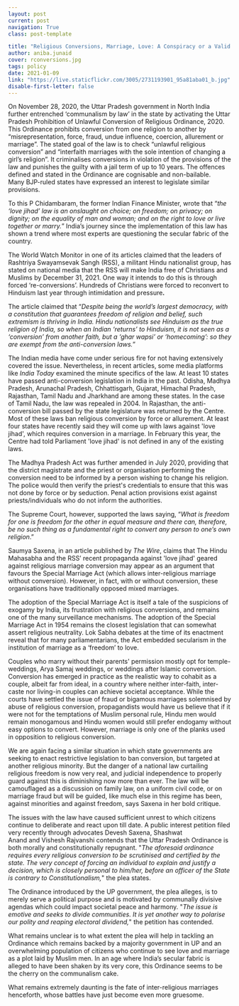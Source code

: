 ```yaml
---
layout: post
current: post
navigation: True
class: post-template

title: "Religious Conversions, Marriage, Love: A Conspiracy or a Valid Contract?"
author: aniba.junaid
cover: rconversions.jpg
tags: policy
date: 2021-01-09
link: "https://live.staticflickr.com/3005/2731193901_95a81aba01_b.jpg"
disable-first-letter: false
---
```

<p>On November 28, 2020, the Uttar Pradesh government in North India further entrenched ‘communalism by law’ in the state by activating the Uttar Pradesh Prohibition of Unlawful Conversion of Religious Ordinance, 2020. This Ordinance prohibits conversion from one religion to another by “misrepresentation, force, fraud, undue influence, coercion, allurement or marriage”. The stated goal of the law is to check “unlawful religious conversion” and “interfaith marriages with the sole intention of changing a girl’s religion”. It criminalises conversions in violation of the provisions of the law and punishes the guilty with a jail term of up to 10 years. The offences defined and stated in the Ordinance are cognisable and non-bailable. Many&nbsp;BJP-ruled states have expressed an interest to legislate similar provisions.</p><p>To this P Chidambaram, the former Indian Finance Minister, wrote that “<em >the ‘love jihad’ law is an onslaught on choice; on freedom; on privacy; on dignity; on the equality of man and woman; and on the right to love or live together or marry.</em>” India’s journey since the implementation of this law has shown a trend where most experts are questioning the secular fabric of the country.</p><p>The World Watch Monitor in one of its articles claimed<strong > </strong>that the leaders of Rashtriya Swayamsevak Sangh (RSS), a militant Hindu nationalist group, has stated on national media that the&nbsp;RSS will make India free of Christians and Muslims by December 31, 2021. One way it intends to do this is through forced ‘re-conversions’. Hundreds of Christians were forced to reconvert to Hinduism last year through intimidation and pressure<strong >.</strong></p><p>The article claimed that<em > </em>“<em >Despite being the world’s largest democracy, with a constitution that guarantees freedom of religion and belief, such extremism is thriving in India. Hindu nationalists see Hinduism as the true religion of India, so when an Indian ‘returns’ to Hinduism, it is not seen as a ‘conversion’ from another faith, but a ‘ghar wapsi’ or ‘homecoming’: so they are exempt from the anti-conversion laws.</em>”</p><p>The Indian media have come under serious fire for not having extensively covered the issue. Nevertheless, in recent articles, some media platforms like <em >India Today</em> examined the minute specifics of the law. At least 10 states have passed anti-conversion legislation in India in the past. Odisha, Madhya Pradesh, Arunachal Pradesh, Chhattisgarh, Gujarat, Himachal Pradesh, Rajasthan, Tamil Nadu and Jharkhand are among these states. In the case of Tamil Nadu, the law was repealed in 2004. In Rajasthan, the anti-conversion bill passed by the state legislature was returned by the Centre. Most of these laws ban religious conversion by force or allurement. At least four states have recently said they will come up with laws against 'love jihad', which requires conversion in a marriage. In February this year, the Centre had told Parliament 'love jihad' is not defined in any of the existing laws.&nbsp;</p><p>The Madhya Pradesh Act was further amended in July 2020, providing that the district magistrate and the priest or organisation performing the conversion need to be informed by a person wishing to change his religion. The police would then verify the priest's credentials to ensure that this was not done by force or by seduction. Penal action provisions exist against priests/individuals who do not inform the authorities.</p><p>The Supreme Court, however, supported the laws saying, “<em >What is freedom for one is freedom for the other in equal measure and there can, therefore, be no such thing as a fundamental right to convert any person to one’s own religion</em>.”</p><p>Saumya Saxena, in an article published by <em >The Wire</em>, claims that<em > </em>The Hindu Mahasabha and the RSS’ recent propaganda against 'love jihad' geared against religious marriage conversion may appear as an argument that favours the Special Marriage Act (which allows inter-religious marriage without conversion). However, in fact, with or without conversion, these organisations have traditionally opposed mixed marriages.</p><p>The adoption of the Special Marriage Act is itself a tale of the suspicions of exogamy by India, its frustration with religious conversions, and remains one of the many surveillance mechanisms. The adoption of the Special Marriage Act in 1954 remains the closest legislation that can somewhat assert religious neutrality. Lok Sabha debates at the time of its enactment reveal that for many parliamentarians, the Act embedded secularism in the institution of marriage as a ‘freedom’ to love.</p><p>Couples who marry without their parents' permission mostly opt for temple-weddings, Arya Samaj weddings, or weddings after Islamic conversion. Conversion has emerged in practice as the realistic way to cohabit as a couple, albeit far from ideal, in a country where neither inter-faith, inter-caste nor living-in couples can achieve societal acceptance. While the courts have settled the issue of fraud or bigamous marriages solemnised by abuse of religious conversion, propagandists would have us believe that if it were not for the temptations of Muslim personal rule, Hindu men would remain monogamous and Hindu women would still prefer endogamy without easy options to convert. However, marriage is only one of the planks used in opposition to religious conversion.</p><p>We are again facing a similar situation in which state governments are seeking to enact restrictive legislation to ban conversion, but targeted at another religious minority. But the danger of a national law curtailing religious freedom is now very real, and judicial independence to properly guard against this is diminishing now more than ever. The law will be camouflaged as a discussion on family law, on a uniform civil code, or on marriage fraud but will be guided, like much else in this regime has been, against minorities and against freedom, says Saxena in her bold critique.&nbsp;</p><p>The issues with the law have caused sufficient unrest to which citizens continue to deliberate and react upon till date. A public interest petition filed very recently through advocates&nbsp;Devesh Saxena, Shashwat Anand&nbsp;and&nbsp;Vishesh Rajvanshi&nbsp;contends that the Uttar Pradesh Ordinance is both morally and constitutionally repugnant. "<em >The aforesaid ordinance requires every religious conversion to be scrutinised and certified by the state. The very concept of forcing an individual to explain and justify a decision, which is closely personal to him/her, before an officer of the State is contrary to Constitutionalism,</em>"<em > </em>the plea states.</p><p>The Ordinance introduced by the UP government, the plea alleges, is to merely serve a political purpose and is motivated by communally divisive agendas which could impact societal peace and harmony. "<em >The issue is emotive and seeks to divide communities. It is yet another way to polarise our polity and reaping electoral dividend,</em>"<em >&nbsp;</em>the petition has contended.</p><p>What remains unclear is to what extent the plea will help in tackling an Ordinance which remains backed by a majority government in UP and an overwhelming population of citizens who continue to see love and marriage as a plot laid by Muslim men. In an age where India’s secular fabric is alleged to have been shaken by its very core, this Ordinance seems to be the cherry on the communalism cake.</p><p>What remains extremely daunting is the fate of inter-religious marriages henceforth, whose battles have just become even more gruesome.</p>